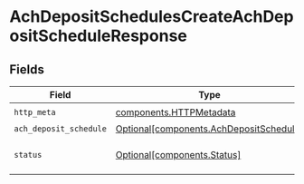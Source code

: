 # AchDepositSchedulesCreateAchDepositScheduleResponse


## Fields

| Field                                                                                    | Type                                                                                     | Required                                                                                 | Description                                                                              |
| ---------------------------------------------------------------------------------------- | ---------------------------------------------------------------------------------------- | ---------------------------------------------------------------------------------------- | ---------------------------------------------------------------------------------------- |
| `http_meta`                                                                              | [components.HTTPMetadata](../../models/components/httpmetadata.md)                       | :heavy_check_mark:                                                                       | N/A                                                                                      |
| `ach_deposit_schedule`                                                                   | [Optional[components.AchDepositSchedule]](../../models/components/achdepositschedule.md) | :heavy_minus_sign:                                                                       | OK                                                                                       |
| `status`                                                                                 | [Optional[components.Status]](../../models/components/status.md)                         | :heavy_minus_sign:                                                                       | INVALID_ARGUMENT: The request has an invalid argument.                                   |